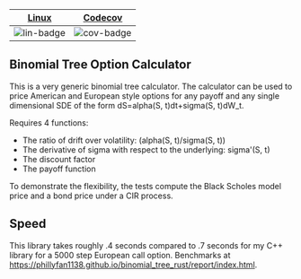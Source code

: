 | [Linux][lin-link] | [Codecov][cov-link]   |
| :---------------: | :-------------------: |
| ![lin-badge]      | ![cov-badge]          |

[lin-badge]: https://github.com/phillyfan1138/binomial_tree_rust/workflows/Rust/badge.svg
[lin-link]:  https://github.com/phillyfan1138/binomial_tree_rust/actions
[cov-badge]: https://codecov.io/gh/phillyfan1138/binomial_tree_rust/branch/master/graph/badge.svg
[cov-link]:  https://codecov.io/gh/phillyfan1138/binomial_tree_rust

## Binomial Tree Option Calculator

This is a very generic binomial tree calculator.   The calculator can be used to price American and European style options for any payoff and any single dimensional SDE of the form dS=alpha(S, t)dt+sigma(S, t)dW_t.

Requires 4 functions:
* The ratio of drift over volatility: (alpha(S, t)/sigma(S, t))
* The derivative of sigma with respect to the underlying: sigma'(S, t)
* The discount factor
* The payoff function

To demonstrate the flexibility, the tests compute the Black Scholes model price and a bond price under a CIR process.

## Speed

This library takes roughly .4 seconds compared to .7 seconds for my C++ library for a 5000 step European call option.  Benchmarks at https://phillyfan1138.github.io/binomial_tree_rust/report/index.html.